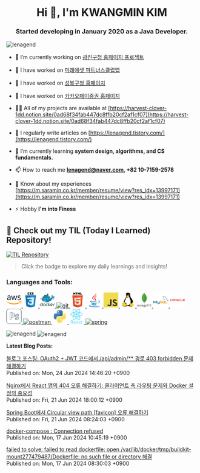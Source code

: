 <h1 align="center">Hi 👋, I'm KWANGMIN KIM</h1>
<h3 align="center">Started developing in January 2020 as a Java Developer.</h3>

<p align="left"> <img src="https://komarev.com/ghpvc/?username=lenagend&label=Profile%20views&color=0e75b6&style=flat" alt="lenagend" /> </p>

- 🔭 I’m currently working on [광진구청 홈페이지 프로젝트](https://www.gwangjin.go.kr/portal/main/main.do)

- 🔭 I have worked on [미래에셋 파트너스클럽앱](https://partnersclub.co.kr/)

- 🔭 I have worked on [성북구청 홈페이지](https://www.sb.go.kr/)

- 🔭 I have worked on [카카오페이증권 홈페이지](https://kakaopaysec.com/)

- 👨‍💻 All of my projects are available at [https://harvest-clover-1dd.notion.site/0ad68f34fab447dc8ffb20cf2af1cf07](https://harvest-clover-1dd.notion.site/0ad68f34fab447dc8ffb20cf2af1cf07)

- 📝 I regularly write articles on [https://lenagend.tistory.com/](https://lenagend.tistory.com/)

- 🌱 I’m currently learning **system design, algorithms, and CS fundamentals.**

- 📫 How to reach me **lenagend@naver.com, +82 10-7159-2578**

- 📄 Know about my experiences [https://m.saramin.co.kr/member/resume/view?res_idx=13997171](https://m.saramin.co.kr/member/resume/view?res_idx=13997171)

- ⚡ Hobby **I'm into Finess**

## 🚀 Check out my TIL (Today I Learned) Repository!

[![TIL Repository](https://img.shields.io/badge/GitHub-TIL-blue?style=for-the-badge&logo=github)](https://github.com/lenagend/TIL)

> Click the badge to explore my daily learnings and insights!

<h3 align="left">Languages and Tools:</h3>
<p align="left"> <a href="https://aws.amazon.com" target="_blank" rel="noreferrer"> <img src="https://raw.githubusercontent.com/devicons/devicon/master/icons/amazonwebservices/amazonwebservices-original-wordmark.svg" alt="aws" width="40" height="40"/> </a> <a href="https://www.w3schools.com/css/" target="_blank" rel="noreferrer"> <img src="https://raw.githubusercontent.com/devicons/devicon/master/icons/css3/css3-original-wordmark.svg" alt="css3" width="40" height="40"/> </a> <a href="https://www.docker.com/" target="_blank" rel="noreferrer"> <img src="https://raw.githubusercontent.com/devicons/devicon/master/icons/docker/docker-original-wordmark.svg" alt="docker" width="40" height="40"/> </a> <a href="https://git-scm.com/" target="_blank" rel="noreferrer"> <img src="https://www.vectorlogo.zone/logos/git-scm/git-scm-icon.svg" alt="git" width="40" height="40"/> </a> <a href="https://www.w3.org/html/" target="_blank" rel="noreferrer"> <img src="https://raw.githubusercontent.com/devicons/devicon/master/icons/html5/html5-original-wordmark.svg" alt="html5" width="40" height="40"/> </a> <a href="https://www.java.com" target="_blank" rel="noreferrer"> <img src="https://raw.githubusercontent.com/devicons/devicon/master/icons/java/java-original.svg" alt="java" width="40" height="40"/> </a> <a href="https://developer.mozilla.org/en-US/docs/Web/JavaScript" target="_blank" rel="noreferrer"> <img src="https://raw.githubusercontent.com/devicons/devicon/master/icons/javascript/javascript-original.svg" alt="javascript" width="40" height="40"/> </a> <a href="https://www.linux.org/" target="_blank" rel="noreferrer"> <img src="https://raw.githubusercontent.com/devicons/devicon/master/icons/linux/linux-original.svg" alt="linux" width="40" height="40"/> </a> <a href="https://www.mongodb.com/" target="_blank" rel="noreferrer"> <img src="https://raw.githubusercontent.com/devicons/devicon/master/icons/mongodb/mongodb-original-wordmark.svg" alt="mongodb" width="40" height="40"/> </a> <a href="https://www.mysql.com/" target="_blank" rel="noreferrer"> <img src="https://raw.githubusercontent.com/devicons/devicon/master/icons/mysql/mysql-original-wordmark.svg" alt="mysql" width="40" height="40"/> </a> <a href="https://www.oracle.com/" target="_blank" rel="noreferrer"> <img src="https://raw.githubusercontent.com/devicons/devicon/master/icons/oracle/oracle-original.svg" alt="oracle" width="40" height="40"/> </a> <a href="https://www.photoshop.com/en" target="_blank" rel="noreferrer"> <img src="https://raw.githubusercontent.com/devicons/devicon/master/icons/photoshop/photoshop-line.svg" alt="photoshop" width="40" height="40"/> </a> <a href="https://postman.com" target="_blank" rel="noreferrer"> <img src="https://www.vectorlogo.zone/logos/getpostman/getpostman-icon.svg" alt="postman" width="40" height="40"/> </a> <a href="https://www.python.org" target="_blank" rel="noreferrer"> <img src="https://raw.githubusercontent.com/devicons/devicon/master/icons/python/python-original.svg" alt="python" width="40" height="40"/> </a> <a href="https://reactjs.org/" target="_blank" rel="noreferrer"> <img src="https://raw.githubusercontent.com/devicons/devicon/master/icons/react/react-original-wordmark.svg" alt="react" width="40" height="40"/> </a> <a href="https://spring.io/" target="_blank" rel="noreferrer"> <img src="https://www.vectorlogo.zone/logos/springio/springio-icon.svg" alt="spring" width="40" height="40"/> </a> </p>

<p><img align="left" src="https://github-readme-stats.vercel.app/api/top-langs?username=lenagend&show_icons=true&locale=en&layout=compact" alt="lenagend" /></p>

<p>&nbsp;<img align="center" src="https://github-readme-stats.vercel.app/api?username=lenagend&show_icons=true&locale=en" alt="lenagend" /></p>

<!--블로그시작--><p><strong>Latest Blog Posts:</strong></p><p><a href="https://lenagend.tistory.com/56">블로그 포스팅: OAuth2 + JWT 코드에서 /api/admin/** 경로 403 forbidden 문제 해결하기</a><br>Published on: Mon, 24 Jun 2024 14:46:20 +0900</p><p><a href="https://lenagend.tistory.com/55">Nginx에서 React 앱의 404 오류 해결하기: 클라이언트 측 라우팅 문제와 Docker 설정의 중요성</a><br>Published on: Fri, 21 Jun 2024 18:00:12 +0900</p><p><a href="https://lenagend.tistory.com/54">Spring Boot에서 Circular view path [favicon] 오류 해결하기</a><br>Published on: Fri, 21 Jun 2024 08:24:03 +0900</p><p><a href="https://lenagend.tistory.com/53">docker-compose : Connection refused</a><br>Published on: Mon, 17 Jun 2024 10:45:19 +0900</p><p><a href="https://lenagend.tistory.com/52">failed to solve: failed to read dockerfile: open /var/lib/docker/tmp/buildkit-mount277479487/Dockerfile: no such file or directory 해결</a><br>Published on: Mon, 17 Jun 2024 08:30:03 +0900</p><!--블로그끝-->
